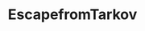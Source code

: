 ---
title: EscapefromTarkov
crosslinks:
- livven
- TarkovTrading
- dayz
- StoriesFromTarkov
- OutOfTheLoop
- starcitizen
- stalker
- Pay_Respects
- AMAAggregator
- GameSale
- Assistance
- NoStupidQuestions
- AskReddit
- eftmissedconnections
- YouSeeComrade
- arma
- AstroGaming
- PUBATTLEGROUNDS
- pcmasterrace
- metric_units
---